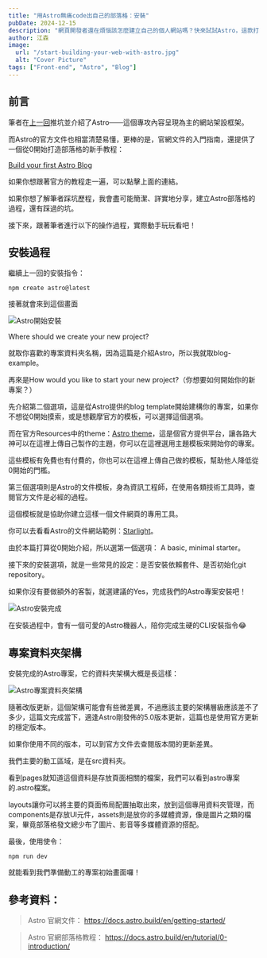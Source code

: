 ```yaml
---
title: "用Astro無痛code出自己的部落格：安裝"
pubDate: 2024-12-15
description: "網頁開發者還在煩惱該怎麼建立自己的個人網站嗎？快來試試Astro，這款打造個人部落格／作品集的神器吧！"
author: 江森
image:
  url: "/start-building-your-web-with-astro.jpg"
  alt: "Cover Picture"
tags: ["Front-end", "Astro", "Blog"]
---
```

## 前言
筆者在[上一回](/posts/start-building-your-blog-with-astro/)推坑並介紹了Astro——這個專攻內容呈現為主的網站架設框架。

而Astro的官方文件也相當清楚易懂，更棒的是，官網文件的入門指南，還提供了一個從0開始打造部落格的新手教程：

[Build your first Astro Blog](https://docs.astro.build/en/tutorial/0-introduction/)

如果你想跟著官方的教程走一遍，可以點擊上面的連結。

如果你想了解筆者踩坑歷程，我會盡可能簡潔、詳實地分享，建立Astro部落格的過程，還有踩過的坑。

接下來，跟著筆者進行以下的操作過程，實際動手玩玩看吧！

## 安裝過程

繼續上一回的安裝指令：
```
npm create astro@latest
```
接著就會來到這個畫面

![Astro開始安裝](/Astro-start-install.png)

Where should we create your new project?

就取你喜歡的專案資料夾名稱，因為這篇是介紹Astro，所以我就取blog-example。

再來是How would you like to start your new project?（你想要如何開始你的新專案？）

先介紹第二個選項，這是從Astro提供的blog template開始建構你的專案，如果你不想從0開始摸索，或是想觀摩官方的模板，可以選擇這個選項。

而在官方Resources中的theme：[Astro theme](https://astro.build/themes/)，這是個官方提供平台，讓各路大神可以在這裡上傳自己製作的主題，你可以在這裡選用主題模板來開始你的專案。

這些模板有免費也有付費的，你也可以在這裡上傳自己做的模板，幫助他人降低從0開始的門檻。

第三個選項則是Astro的文件模板，身為資訊工程師，在使用各類技術工具時，查閱官方文件是必經的過程。

這個模板就是協助你建立這樣一個文件網頁的專用工具。

你可以去看看Astro的文件網站範例：[Starlight](https://starlight.astro.build/)。

由於本篇打算從0開始介紹，所以選第一個選項： A basic, minimal starter。

接下來的安裝選項，就是一些常見的設定：是否安裝依賴套件、是否初始化git repository。

如果你沒有要做額外的客製，就選建議的Yes，完成我們的Astro專案安裝吧！

![Astro安裝完成](/Astro-installed.png)

在安裝過程中，會有一個可愛的Astro機器人，陪你完成生硬的CLI安裝指令😂

## 專案資料夾架構

安裝完成的Astro專案，它的資料夾架構大概是長這樣：

![Astro專案資料夾架構](/Astro-folders.png)

隨著改版更新，這個架構可能會有些微差異，不過應該主要的架構層級應該差不了多少，這篇文完成當下，適逢Astro剛發佈的5.0版本更新，這篇也是使用官方更新的穩定版本。

如果你使用不同的版本，可以到官方文件去查閱版本間的更新差異。

我們主要的動工區域，是在src資料夾。

看到pages就知道這個資料是存放頁面相關的檔案，我們可以看到astro專案的.astro檔案。

layouts讓你可以將主要的頁面佈局配置抽取出來，放到這個專用資料夾管理，而components是存放UI元件，assets則是放你的多媒體資源，像是圖片之類的檔案，畢竟部落格發文總少布了圖片、影音等多媒體資源的搭配。

最後，使用使令：
```
npm run dev
```
就能看到我們準備動工的專案初始畫面囉！

## 參考資料：

> Astro 官網文件：
> https://docs.astro.build/en/getting-started/

> Astro 官網部落格教程：
> https://docs.astro.build/en/tutorial/0-introduction/